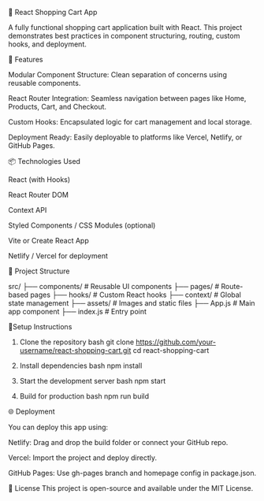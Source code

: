 🛒 React Shopping Cart App

A fully functional shopping cart application built with React. This project demonstrates best practices in component structuring, routing, custom hooks, and deployment.

🚀 Features

Modular Component Structure: Clean separation of concerns using reusable components.

React Router Integration: Seamless navigation between pages like Home, Products, Cart, and Checkout.

Custom Hooks: Encapsulated logic for cart management and local storage.

Deployment Ready: Easily deployable to platforms like Vercel, Netlify, or GitHub Pages.

📦 Technologies Used

React (with Hooks)

React Router DOM

Context API

Styled Components / CSS Modules (optional)

Vite or Create React App

Netlify / Vercel for deployment

📁 Project Structure

src/
├── components/       # Reusable UI components
├── pages/            # Route-based pages
├── hooks/            # Custom React hooks
├── context/          # Global state management
├── assets/           # Images and static files
├── App.js            # Main app component
├── index.js          # Entry point

🔧Setup Instructions

1. Clone the repository
bash
git clone https://github.com/your-username/react-shopping-cart.git
cd react-shopping-cart


2. Install dependencies
bash
npm install

3. Start the development server
bash
npm start

4. Build for production
bash
npm run build

🌐 Deployment

You can deploy this app using:

Netlify: Drag and drop the build folder or connect your GitHub repo.

Vercel: Import the project and deploy directly.

GitHub Pages: Use gh-pages branch and homepage config in package.json.

📄 License
This project is open-source and available under the MIT License.

